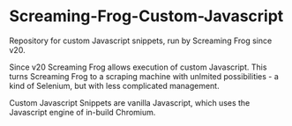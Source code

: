 # Screaming-Frog-Custom-Javascript
Repository for custom Javascript snippets, run by Screaming Frog since v20.

Since v20 Screaming Frog allows execution of custom Javascript. This turns Screaming Frog to a scraping machine with unlmited possibilities - a kind of Selenium, but with less complicated management.

Custom Javascript Snippets are vanilla Javascript, which uses the Javascript engine of in-build Chromium.
